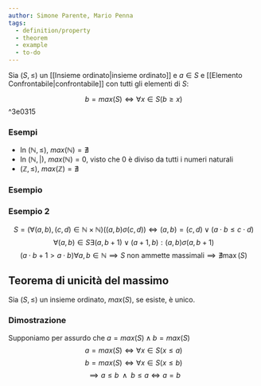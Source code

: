 ```yaml
---
author: Simone Parente, Mario Penna
tags:
  - definition/property
  - theorem
  - example
  - to-do
---
```

Sia $(S, \leq)$ un [[Insieme ordinato|insieme ordinato]] e  $a \in S$ e [[Elemento Confrontabile|confrontabile]] con tutti gli elementi di $S$:

$$b = max(S) \iff \forall x \in S (b\geq x)$$ ^3e0315
### Esempi
- In $(\mathbb{N}, \leq)$, $max(\mathbb{N})= \nexists$
- In $(\mathbb{N}, |)$, $max(\mathbb{N})= 0$, visto che 0 è diviso da tutti i numeri naturali
- $(\mathbb{Z}, \leq)$, $max(\mathbb{Z})= \nexists$
### Esempio
### Esempio 2
$$S = (\forall (a,b), (c,d) \in \mathbb{N} \times \mathbb{N}) ((a,b) \sigma (c,d)) \iff (a,b) = (c,d) \lor (a \cdot b \leq c \cdot d)$$
$$\forall (a,b) \in S \exists (a, b+1) \lor (a+1,b): (a,b)\sigma (a,b+1)$$
$$(a \cdot b+1 > a \cdot b) \forall a,b \in \mathbb{N} \implies S \text{ non ammette massimali} \implies \nexists \max(S)$$
## Teorema di unicità del massimo
Sia $(S, \leq)$ un insieme ordinato, $max(S)$, se esiste, è unico.
### Dimostrazione
Supponiamo per assurdo che $a=max(S) \land b=max(S)$
$$a = max(S) \iff \forall x \in S (x \leq a)$$
$$b=max(S) \iff \forall x \in S (x \leq b)$$
$$\implies a \leq b \; \; \land \; \; b \leq a \iff a = b$$
